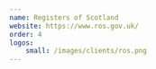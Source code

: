 ```yaml
---
name: Registers of Scotland
website: https://www.ros.gov.uk/
order: 4
logos:
    small: /images/clients/ros.png
---
```

